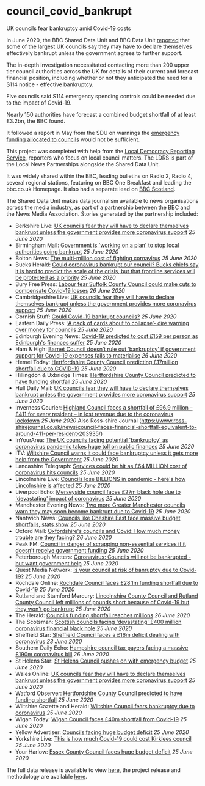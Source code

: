 # council_covid_bankrupt
UK councils fear bankruptcy amid Covid-19 costs

In June 2020, the BBC Shared Data Unit and BBC Data Unit [reported](https://www.bbc.co.uk/news/uk-53069772) that some of the largest UK councils say they may have to declare themselves effectively bankrupt unless the government agrees to further support.

The in-depth investigation necessitated contacting more than 200 upper tier council authorities across the UK for details of their current and forecast financial position, including whether or not they anticipated the need for a S114 notice - effective bankruptcy.

Five councils said S114 emergency spending controls could be needed due to the impact of Covid-19.

Nearly 150 authorities have forecast a combined budget shortfall of at least £3.2bn, the BBC found.

It followed a report in May from the SDU on warnings the [emergency funding allocated to councils](https://github.com/BBC-Data-Unit/coronavirus_council_funding/edit/master/README.md) would not be sufficient.

This project was completed with help from the [Local Democracy Reporting Service](https://www.bbc.com/lnp/ldrs), reporters who focus on local council matters. The LDRS is part of the Local News Partnerships alongside the Shared Data Unit.

It was widely shared within the BBC, leading bulletins on Radio 2, Radio 4, several regional stations, featuring on BBC One Breakfast and leading the bbc.co.uk Homepage. It also had a separate lead on [BBC Scotland](https://www.bbc.co.uk/news/uk-scotland-highlands-islands-53149054).

The Shared Data Unit makes data journalism available to news organisations across the media industry, as part of a partnership between the BBC and the News Media Association. Stories generated by the partnership included:

* Berkshire Live: [UK councils fear they will have to declare themselves bankrupt unless the government provides more coronavirus support](https://www.getreading.co.uk/news/uk-world-news/uk-councils-fear-declare-themselves-18485581)  *25 June 2020*
* Birmingham Mail: [Government is 'working on a plan' to stop local authorities going bankrupt](https://www.birminghammail.co.uk/news/midlands-news/government-working-plan-stop-local-18487013) *25 June 2020*
* Bolton News: [The multi-million cost of fighting cornavirus](https://www.theboltonnews.co.uk/news/18539385.multi-million-cost-fighting-cornavirus/) *25 June 2020*
* Bucks Herald: [Could coronavirus bankrupt our council? Bucks chiefs say it is hard to predict the scale of the crisis, but that frontline services will be protected as a priority](https://www.bucksherald.co.uk/news/people/could-coronavirus-bankrupt-our-council-bucks-chiefs-say-it-hard-predict-scale-crisis-frontline-services-will-be-protected-priority-2894728) *25 June 2020*
* Bury Free Press: [Labour fear Suffolk County Council could make cuts to compensate Covid-19 losses](https://www.buryfreepress.co.uk/news/this-is-how-much-suffolk-county-council-could-lose-from-covid-19-crisis-9114397/) *26 June 2020*
* Cambridgeshire Live: [UK councils fear they will have to declare themselves bankrupt unless the government provides more coronavirus support](https://www.cambridge-news.co.uk/news/uk-world-news/uk-councils-fear-declare-themselves-18485581) *25 June 2020*
* Cornish Stuff: [Could Covid-19 bankrupt councils?](https://cornishstuff.com/2020/06/25/could-covid-19-bankrupt-councils/) *25 June 2020*
* Eastern Daily Press: [‘A pack of cards about to collapse’- dire warning over money for councils](https://www.edp24.co.uk/news/politics/alan-waters-in-dire-warning-over-funding-for-councils-1-6716378) *25 June 2020*
* Edinburgh Evening News: [Covid-19 predicted to cost £159 per person as Edinburgh's finances suffer](https://www.edinburghnews.scotsman.com/news/politics/council/covid-19-predicted-cost-ps159-person-edinburghs-finances-suffer-2894371) *25 June 2020*
* Ham & High: [Barnet Council doesn’t rule out ‘bankruptcy’ if government support for Covid-19 expenses fails to materialise](https://www.hamhigh.co.uk/news/politics/barnet-council-doesn-t-rule-out-covid-19-bankruptcy-1-6717442) *26 June 2020*
* Hemel Today: [Hertfordshire County Council predicting £17million shortfall due to COVID-19](https://www.hemeltoday.co.uk/news/hertfordshire-county-council-predicting-ps17million-shortfall-due-covid-19-2894635) *25 June 2020*
* Hillingdon & Uxbridge Times: [Hertfordshire County Council predicted to have funding shortfall](https://www.hillingdontimes.co.uk/news/18541060.hertfordshire-county-council-predicted-funding-shortfall/) *25 June 2020*
* Hull Daily Mail: [UK councils fear they will have to declare themselves bankrupt unless the government provides more coronavirus support](https://www.hulldailymail.co.uk/news/uk-world-news/uk-councils-fear-declare-themselves-4262350) *25 June 2020*
* Inverness Courier: [Highland Council faces a shortfall of £96.9 million – £411 for every resident – in lost revenue due to the coronavirus lockdown](https://www.inverness-courier.co.uk/news/council-faces-financial-shortfall-equivalent-to-around-411-per-resident-203927/) *25 June 2020*
Also Ross-shire Journal (https://www.ross-shirejournal.co.uk/news/council-faces-financial-shortfall-equivalent-to-around-411-per-resident-203935/)
* InYourArea: [The UK councils facing potential 'bankruptcy' as coronavirus pandemic takes huge toll on public finances](https://www.inyourarea.co.uk/news/the-uk-councils-facing-potential-bankruptcy-as-coronavirus-pandemic-takes-huge-toll-on-public-finances/) *25 June 2020*
* ITV: [Wiltshire Council warns it could face bankruptcy unless it gets more help from the Government](https://www.itv.com/news/westcountry/2020-06-25/wiltshire-council-warns-it-could-face-bankruptcy-unless-it-gets-more-help-from-the-government/) *25 June 2020*
* Lancashire Telegraph: [Services could be hit as £64 MILLION cost of coronavirus hits councils](https://www.lancashiretelegraph.co.uk/news/18539198.services-hit-64-million-cost-coronavirus-hits-councils/) *25 June 2020*
* Lincolnshire Live: [Councils lose BILLIONS in pandemic - here's how Lincolnshire is affected](https://www.lincolnshirelive.co.uk/news/local-news/councils-lose-billions-pandemic-heres-4254128) *25 June 2020*
* Liverpool Echo: [Merseyside council faces £27m black hole due to 'devastating' impact of coronavirus](https://www.liverpoolecho.co.uk/news/liverpool-news/merseyside-council-faces-27m-black-18487709) *25 June 2020*
* Manchester Evening News: [Two more Greater Manchester councils warn they may soon become bankrupt due to Covid-19](https://www.manchestereveningnews.co.uk/news/greater-manchester-news/two-more-greater-manchester-councils-18485390) *25 June 2020*
* Nantwich News: [Councils like Cheshire East face massive budget shortfalls, stats show](https://thenantwichnews.co.uk/2020/06/25/councils-like-cheshire-east-face-massive-budget-shortfalls-stats-show/) *25 June 2020*
* Oxford Mail: [Oxfordshire's councils and Covid: How much money trouble are they facing?](https://www.oxfordmail.co.uk/news/18542354.oxfordshires-councils-covid-much-money-trouble-facing/) *26 June 2020*
* Peak FM: [Council in danger of scrapping non-essential services if it doesn't receive government funding](https://www.peakfm.co.uk/news/local/council-in-danger-of-scrapping-non-essential-services-if-it-doesnt-receive-government-funding/) *25 June 2020*
* Peterborough Matters: [Coronavirus: Councils will not be bankrupted - but want government help](https://www.peterboroughmatters.co.uk/local-news/coronavirus-councils-will-not-be-bankrupted-but-want-government-help-11504) *25 June 2020*
* Quest Media Network: [Is your council at risk of banruptcy due to Covid-19?](https://www.questmedianetwork.co.uk/news/daily-coronavirus-updates/is-your-council-at-risk-of-bankruptcy-due-to-covid-19/) *25 June 2020*
* Rochdale Online: [Rochdale Council faces £28.1m funding shortfall due to Covid-19](https://www.rochdaleonline.co.uk/news-features/2/news-headlines/135104/rochdale-council-faces-£281m-funding-shortfall-due-to-covid19) *25 June 2020*
* Rutland and Stamford Mercury: [Lincolnshire County Council and Rutland County Council left millions of pounds short because of Covid-19 but they won't go bankrupt](https://www.stamfordmercury.co.uk/news/councils-wont-go-bankrupt-as-a-result-of-covid-19-9114162/) *25 June 2020*
* The Herald: [Councils funding shortfall reaches millions](https://www.heraldscotland.com/news/18543398.councils-funding-shortfall-reaches-millions/) *26 June 2020*
* The Scotsman: [Scottish councils facing 'devastating' £400 million coronavirus financial black hole](https://www.scotsman.com/news/politics/scottish-councils-facing-devastating-ps400-million-coronavirus-financial-black-hole-2894378) *25 June 2020*
* Sheffield Star: [Sheffield Council faces a £16m deficit dealing with coronavirus](https://www.thestar.co.uk/news/politics/council/sheffield-council-faces-ps16m-deficit-dealing-coronavirus-2892849) *23 June 2020*
* Southern Daily Echo: [Hampshire council tax payers facing a massive £190m coronavirus bill](https://www.dailyecho.co.uk/news/18543374.hampshire-council-tax-payers-facing-massive-190m-coronavirus-bill/) *26 June 2020*
* St Helens Star: [St Helens Council pushes on with emergency budget](https://www.sthelensstar.co.uk/news/18542536.st-helens-council-presses-ahead-emergency-budget/) *25 June 2020*
* Wales Online: [UK councils fear they will have to declare themselves bankrupt unless the government provides more coronavirus support](https://www.walesonline.co.uk/news/uk-news/uk-councils-fear-declare-themselves-18485581) *25 June 2020*
* Watford Observer: [Hertfordshire County Council predicted to have funding shortfall](https://www.watfordobserver.co.uk/news/18541060.hertfordshire-county-council-predicted-funding-shortfall/) *25 June 2020*
* Wiltshire Gazette and Herald: [Wiltshire Council fears bankruptcy due to coronavirus](https://www.gazetteandherald.co.uk/news/18540928.wiltshire-council-fears-bankruptcy-due-coronavirus/) *25 June 2020*
* Wigan Today: [Wigan Council faces £40m shortfall from Covid-19](https://www.wigantoday.net/news/politics/wigan-council-faces-ps40m-shortfall-covid-19-2894246) *25 June 2020*
* Yellow Advertiser: [Councils facing huge budget deficit](https://www.yellowad.co.uk/councils-facing-huge-budget-deficit/) *25 June 2020*
* Yorkshire Live: [This is how much Covid-19 could cost Kirklees council](https://www.examinerlive.co.uk/news/west-yorkshire-news/how-much-covid-19-could-18482106) *25 June 2020*
* Your Harlow: [Essex County Council faces huge budget deficit](https://www.yourharlow.com/2020/06/25/essex-county-council-faces-huge-budget-deficit/) *25 June 2020*


The full data release is available to view [here](https://docs.google.com/spreadsheets/d/1Pw1AKQ5-KOLu_HAbKfSQPvDPCyuNN4J5ra_aX8HQ8cM/edit#gid=375033781), the project release and methodology are available [here](https://docs.google.com/document/d/1vgxyNgMxy7z6O-xapU-pfzwr5GhzNMxbOTDEafQ46fA/edit).
